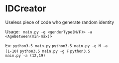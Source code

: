 # IDCreator

Useless piece of code who generate random identity

Usage: <code> main.py -g <genderType(M/F)> -a <AgeBetween(min-max)></code>

Ex: <code>python3.5 main.py</code>
    <code>python3.5 main.py -g M -a (1-10)</code>
    <code>python3.5 main.py -g F</code>
    <code>python3.5 main.py -a (12,19)</code>
    
